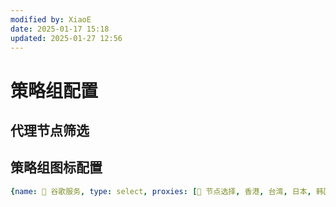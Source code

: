 ```yaml
---
modified by: XiaoE
date: 2025-01-17 15:18
updated: 2025-01-27 12:56
---
```

# 策略组配置

## 代理节点筛选

## 策略组图标配置
```yaml
{name: 📢 谷歌服务, type: select, proxies: [🚀 节点选择, 香港, 台湾, 日本, 韩国, 新加坡, 加拿大, 美国, 英国, 法国, 德国, 印度], icon: https://fastly.jsdelivr.net/gh/clash-verge-rev/clash-verge-rev.github.io@main/docs/assets/icons/google.svg}
```